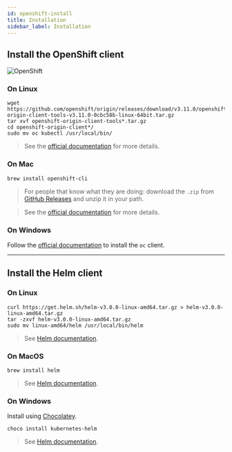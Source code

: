 ```yaml
---
id: openshift-install
title: Installation
sidebar_label: Installation
---
```



## Install the OpenShift client

![OpenShift](/dsri-documentation/img/openshift-logo.png)

### On Linux

```shell
wget https://github.com/openshift/origin/releases/download/v3.11.0/openshift-origin-client-tools-v3.11.0-0cbc58b-linux-64bit.tar.gz
tar xvf openshift-origin-client-tools*.tar.gz
cd openshift-origin-client*/
sudo mv oc kubectl /usr/local/bin/
```

> See the [official documentation](https://docs.okd.io/latest/cli_reference/get_started_cli.html#cli-linux) for more details.

### On Mac

```shell
brew install openshift-cli
```

> For people that know what they are doing: download the `.zip` from [GitHub Releases](https://github.com/openshift/origin/releases) and unzip it in your path.

> See the [official documentation](https://docs.okd.io/latest/cli_reference/get_started_cli.html#cli-mac) for more details.

### On Windows

Follow the [official documentation](https://docs.okd.io/latest/cli_reference/get_started_cli.html#cli-windows) to install the `oc` client.

---

## Install the Helm client

### On Linux

```shell
curl https://get.helm.sh/helm-v3.0.0-linux-amd64.tar.gz > helm-v3.0.0-linux-amd64.tar.gz
tar -zxvf helm-v3.0.0-linux-amd64.tar.gz
sudo mv linux-amd64/helm /usr/local/bin/helm
```

> See [Helm documentation](https://helm.sh/docs/intro/install/#from-the-binary-releases).

### On MacOS

```shell
brew install helm
```

> See [Helm documentation](https://helm.sh/docs/intro/install/#from-homebrew-macos).

### On Windows

Install using [Chocolatey](https://chocolatey.org/).

```shell
choco install kubernetes-helm
```

> See [Helm documentation](https://helm.sh/docs/intro/install/#from-chocolatey-windows).